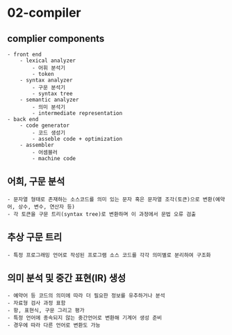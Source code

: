 # 02-compiler

## complier components

    - front end
        - lexical analyzer
            - 어휘 분석기
            - token
        - syntax analyzer
            - 구문 분석기
            - syntax tree
        - semantic analyzer
            - 의미 분석기
            - intermediate representation
    - back end
        - code generator
            - 코드 생성기
            - asseble code + optimization
        - assembler
            - 어셈블러
            - machine code

## 어희, 구문 분석

    - 문자열 형태로 존재하는 소스코드를 의미 있는 문자 혹은 문자열 조각(토큰)으로 변환(예약어, 상수, 변수, 연산자 등)
    - 각 토큰을 구문 트리(syntax tree)로 변환하며 이 과정에서 문법 오류 검출

## 추상 구문 트리

    - 특정 프로그래밍 언어로 작성된 프로그램 소스 코드를 각각 의미별로 분리하여 구조화

## 의미 분석 및 중간 표현(IR) 생성

    - 예약어 등 코드의 의미에 따라 더 필요한 정보를 유추하거나 분석
    - 자료형 검사 과정 표함
    - 항, 표현식, 구문 그리고 평가
    - 특정 언어에 종속되지 않는 중간언어로 변환해 기계어 생성 준비
    - 경우에 따라 다른 언어로 변환도 가능

